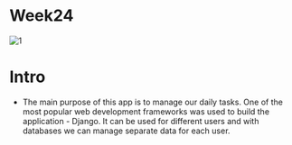 # Week24 

![1](https://user-images.githubusercontent.com/68993494/187045547-120115af-2968-4aaf-8d67-282854ff6170.jpg)


# Intro
- Тhe main purpose of this app is to manage our daily tasks. One of the most popular web development frameworks was used to build the application - Django. It can be used for different users and with databases we can manage separate data for each user. 

